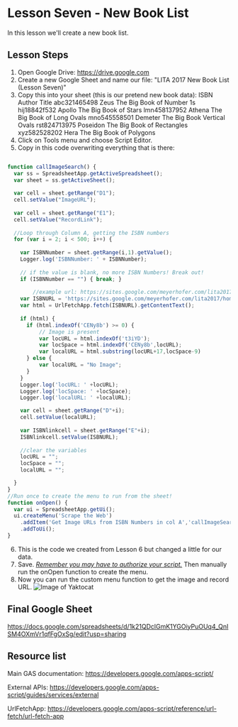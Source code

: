 # Lesson Seven - New Book List

In this lesson we'll create a new book list.

## Lesson Steps

1. Open Google Drive: https://drive.google.com
2. Create a new Google Sheet and name our file: "LITA 2017 New Book List (Lesson Seven)"
3. Copy this into your sheet (this is our pretend new book data):
ISBN	Author	Title
abc321465498	Zeus	The Big Book of Number 1s
hij18842f532	Apollo	The Big Book of Stars
lmn458137952	Athena	The Big Book of Long Ovals
mno545558501	Demeter	The Big Book Vertical Ovals
rst824713975	Poseidon	The Big Book of Rectangles
xyz582528202	Hera	The Big Book of Polygons
4. Click on Tools menu and choose Script Editor.<br /> 
5. Copy in this code overwriting everything that is there:<br />
```javascript

function callImageSearch() {
  var ss = SpreadsheetApp.getActiveSpreadsheet();
  var sheet = ss.getActiveSheet();
  
  var cell = sheet.getRange("D1");
  cell.setValue("ImageURL");
  
  var cell = sheet.getRange("E1");
  cell.setValue("RecordLink");
  
  //Loop through Column A, getting the ISBN numbers
  for (var i = 2; i < 500; i++) {
    
	var ISBNNumber = sheet.getRange(i,1).getValue();
	Logger.log('ISBNNumber: ' + ISBNNumber);
    
	// if the value is blank, no more ISBN Numbers! Break out!
	if (ISBNNumber == "") { break; }
        
        //example url: https://sites.google.com/meyerhofer.com/lita2017/home/mno545558501-html
	var ISBNURL = 'https://sites.google.com/meyerhofer.com/lita2017/home/' + ISBNNumber + '-html';
	var html = UrlFetchApp.fetch(ISBNURL).getContentText();
 
	if (html) {
  	  if (html.indexOf('CENy8b') >= 0) {
    	  // Image is present
    	  var locURL = html.indexOf('t3iYD');
    	  var locSpace = html.indexOf('CENy8b',locURL);
    	  var localURL = html.substring(locURL+17,locSpace-9)
  	  } else {
      	  var localURL = "No Image";
  	  }
	}
	Logger.log('locURL: ' +locURL);
	Logger.log('locSpace: ' +locSpace);
	Logger.log('localURL: ' +localURL);   

	var cell = sheet.getRange("D"+i);
	cell.setValue(localURL);
  
	var ISBNlinkcell = sheet.getRange("E"+i);
	ISBNlinkcell.setValue(ISBNURL);
    
	//clear the variables
	locURL = "";
	locSpace = "";
	localURL = "";

  }
}
//Run once to create the menu to run from the sheet!
function onOpen() {
  var ui = SpreadsheetApp.getUi();
  ui.createMenu('Scrape the Web')
  	.addItem('Get Image URLs from ISBN Numbers in col A','callImageSearch')
  	.addToUi();
}
```
6. This is the code we created from Lesson 6 but changed a little for our data. 
7. Save. *[Remember you may have to authorize your script.](../authorize.md)* Then manually run the onOpen function to create the menu.
8. Now you can run the custom menu function to get the image and record URL.
![Image of Yaktocat](https://octodex.github.com/images/yaktocat.png)

## Final Google Sheet

https://docs.google.com/spreadsheets/d/1k21QDclGmK1YGOiyPuOUq4_QnISM4OXmVr1qfFgOxSg/edit?usp=sharing

## Resource list 

Main GAS documentation: https://developers.google.com/apps-script/

External APIs: https://developers.google.com/apps-script/guides/services/external

UrlFetchApp: https://developers.google.com/apps-script/reference/url-fetch/url-fetch-app
